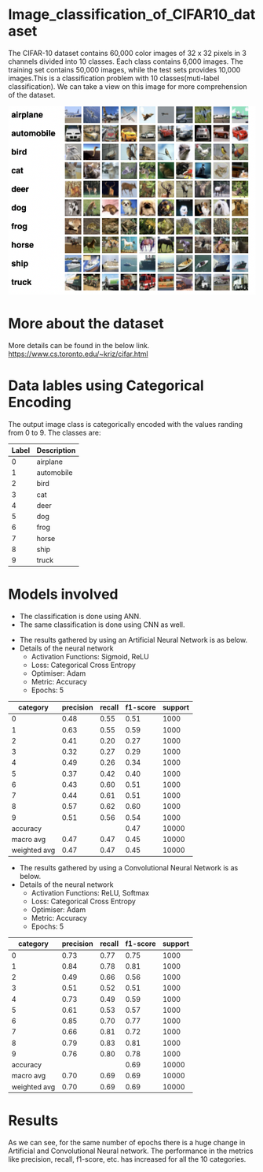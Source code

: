 # Image_classification_of_CIFAR10_dataset

The CIFAR-10 dataset contains 60,000 color images of 32 x 32 pixels in 3 channels divided into 10 classes. Each class contains 6,000 images. The training set contains 50,000 images, while the test sets provides 10,000 images.This is a classification problem with 10 classes(muti-label classification). We can take a view on this image for more comprehension of the dataset.

![CIFAR10_categories](https://github.com/AshiniAnantharaman/Image_classification_of_CIFAR10_dataset/blob/main/Dataset.png)

# More about the dataset

More details can be found in the below link.
https://www.cs.toronto.edu/~kriz/cifar.html

# Data lables using Categorical Encoding 

The output image class is categorically encoded with the values randing from 0 to 9.
The classes are:

Label	|Description|
------|------------
0	|airplane
1	|automobile
2	|bird
3	|cat
4	|deer
5	|dog
6	|frog
7	|horse
8	|ship
9	|truck

# Models involved

*   The classification is done using ANN.
*   The same classification is done using CNN as well.

- The results gathered by using an Artificial Neural Network is as below.
- Details of the neural network
  - Activation Functions: Sigmoid, ReLU
  - Loss: Categorical Cross Entropy
  - Optimiser: Adam
  - Metric: Accuracy
  - Epochs: 5

category |   precision |   recall | f1-score | support
---------|-------------|----------|----------|--------
0       |0.48      |0.55      |0.51      |1000
1       |0.63      |0.55      |0.59      |1000
2       |0.41      |0.20      |0.27      |1000
3       |0.32      |0.27      |0.29      |1000
4       |0.49      |0.26      |0.34      |1000
5       |0.37      |0.42      |0.40      |1000
6       |0.43      |0.60      |0.51      |1000
7       |0.44      |0.61      |0.51      |1000
8       |0.57      |0.62      |0.60      |1000
9       |0.51      |0.56      |0.54      |1000
accuracy      |          |          |0.47     |10000
macro avg      |0.47     |0.47     |0.45    |10000
weighted avg      |0.47     | 0.47    |0.45     |10000

- The results gathered by using a Convolutional Neural Network is as below.
- Details of the neural network
  - Activation Functions: ReLU, Softmax
  - Loss: Categorical Cross Entropy
  - Optimiser: Adam
  - Metric: Accuracy
  - Epochs: 5

category  | precision  |  recall | f1-score  | support
----------|------------|---------|-----------|--------
0     |  0.73   |   0.77    |  0.75  |    1000
1     |  0.84   |   0.78    |  0.81  |    1000
2     |  0.49   |   0.66    |  0.56  |    1000
3     |  0.51   |   0.52    |  0.51  |    1000
4     |  0.73   |   0.49    |  0.59  |    1000
5     |  0.61   |   0.53    |  0.57  |    1000
6     |  0.85   |   0.70    |  0.77  |    1000
7     |  0.66   |   0.81    |  0.72  |    1000
8     |  0.79   |   0.83    |  0.81  |    1000
9     |  0.76   |   0.80    |  0.78  |    1000
accuracy |      |          |  0.69   |  10000
macro avg |      0.70    |  0.69    |  0.69   |  10000
weighted avg   |    0.70    |  0.69    |  0.69 |   10000

# Results

As we can see, for the same number of epochs there is a huge change in Artificial and Convolutional Neural network.
The performance in the metrics like precision, recall, f1-score, etc. has increased for all the 10 categories.
